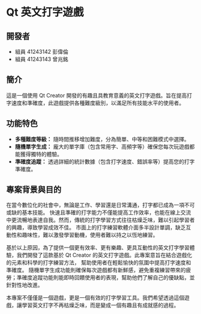 # Qt 英文打字遊戲
## 開發者

*   組員 41243142 彭偉倫
*   組員 41243143 曾兆銘
## 簡介
這是一個使用 Qt Creator 開發的有趣且具教育意義的英文打字遊戲。旨在提高打字速度和準確度，此遊戲提供各種難度級別，以滿足所有技能水平的使用者。

## 功能特色

*   **多種難度等級：** 隨時間推移增加難度，分為簡單、中等和困難模式中選擇。
*   **隨機單字生成：** 龐大的單字庫（包含常用字、高頻字等）確保您每次玩遊戲都能獲得獨特的體驗。
*   **準確度追蹤：** 透過詳細的統計數據（包含打字速度、錯誤率等）提高您的打字準確度。

## 專案背景與目的
在當今數位化的社會中，無論是工作、學習還是日常溝通，打字都已成為一項不可或缺的基本技能。
快速且準確的打字能力不僅能提高工作效率，也能在線上交流中更流暢地表達自我。然而，傳統的打字學習方式往往枯燥乏味，難以引起學習者的興趣，導致學習成效不佳。
市面上的打字練習軟體介面多半設計單調，缺乏互動性和趣味性，難以激發學習動機，使用者難以持之以恆地練習。

基於以上原因，為了提供一個更有效率、更有樂趣、更具互動性的英文打字學習體驗，我們開發了這款基於 Qt Creator 的英文打字遊戲。此專案意旨在結合遊戲化的元素和科學的打字練習方法，
幫助使用者在輕鬆愉快的氛圍中提高打字速度和準確度。
隨機單字生成功能則確保每次遊戲都有新鮮感，避免重複練習帶來的疲勞；準確度追蹤功能則能即時回饋使用者的表現，幫助他們了解自己的優缺點，並針對性地改進。

本專案不僅僅是一個遊戲，更是一個有效的打字學習工具。我們希望透過這個遊戲，讓學習英文打字不再枯燥乏味，而是變成一個有趣且有成就感的過程。
